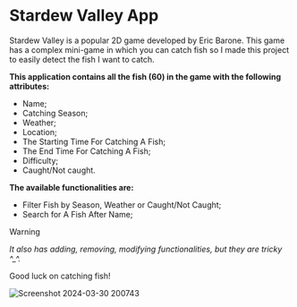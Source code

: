 # Stardew Valley App

Stardew Valley is a popular 2D game developed by Eric Barone.
This game has a complex mini-game in which you can catch fish so I made this project to easily detect the fish I want to catch.

**This application contains all the fish (60) in the game with the following attributes:**
- Name;
- Catching Season;
- Weather;
- Location;
- The Starting Time For Catching A Fish;
- The End Time For Catching A Fish;
- Difficulty;
- Caught/Not caught.

**The available functionalities are:**
- Filter Fish by Season, Weather or Caught/Not Caught;
- Search for A Fish After Name;
> [!WARNING]
> *It also has adding, removing, modifying functionalities, but they are tricky ^_^.*

Good luck on catching fish!

![Screenshot 2024-03-30 200743](https://github.com/Razvanix445/StardewValleyFishQT/assets/123154899/0bd83ea1-5939-4551-aff6-a7aea2aba04c)

